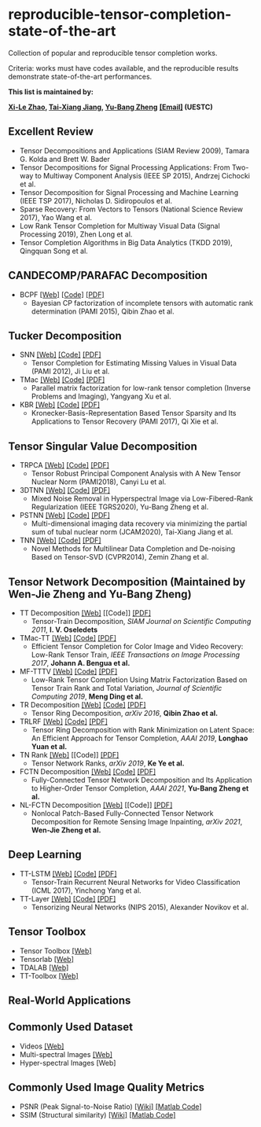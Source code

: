 # reproducible-tensor-completion-state-of-the-art
Collection of popular and reproducible tensor completion works.

Criteria: works must have codes available, and the reproducible results demonstrate state-of-the-art performances.


**This list is maintained by:**

**[Xi-Le Zhao](https://zhaoxile.github.io/),  [Tai-Xiang Jiang](https://taixiangjiang.github.io/),  [Yu-Bang Zheng](https://yubangzheng.github.io/)** **[[Email]](https://zhaoxile.github.io/) (UESTC)**


## Excellent Review
* Tensor Decompositions and Applications (SIAM Review 2009), Tamara G. Kolda and Brett W. Bader  
* Tensor Decompositions for Signal Processing Applications: From Two-way to Multiway Component Analysis (IEEE SP 2015), Andrzej Cichocki et al.
* Tensor Decomposition for Signal Processing and Machine Learning (IEEE TSP 2017), Nicholas D. Sidiropoulos et al.
* Sparse Recovery: From Vectors to Tensors (National Science Review 2017), Yao Wang et al.
* Low Rank Tensor Completion for Multiway Visual Data (Signal Processing 2019), Zhen Long et al.
* Tensor Completion Algorithms in Big Data Analytics (TKDD 2019), Qingquan Song et al.

## CANDECOMP/PARAFAC Decomposition
 * BCPF [[Web]](https://qibinzhao.github.io/) [[Code]](https://github.com/qbzhao/BCPF) [[PDF]](https://arxiv.org/abs/1401.6497)
   * Bayesian CP factorization of incomplete tensors with automatic rank determination (PAMI 2015), Qibin Zhao et al.


## Tucker Decomposition
* SNN [[Web]](https://www.cs.rochester.edu/u/jliu/publications.html) [[Code]](http://peterwonka.net/Publications/code/LRTC_Package_Ji.zip) [[PDF]](https://www.cs.rochester.edu/u/jliu/paper/Ji-ICCV09.pdf)
   * Tensor Completion for Estimating Missing Values in Visual Data (PAMI 2012), Ji Liu et al.
* TMac [[Web]](https://www.math.ucla.edu/~wotaoyin/papers/tmac_tensor_recovery.html) [[Code]](https://www.math.ucla.edu/~wotaoyin/papers/tmac_tensor_recovery.html) [[PDF]](https://www.math.ucla.edu/~wotaoyin/papers/tmac_tensor_recovery.html)
  * Parallel matrix factorization for low-rank tensor completion (Inverse Problems and Imaging), Yangyang Xu et al.
* KBR [[Web]](http://gr.xjtu.edu.cn/web/dymeng/1;jsessionid=F03A6AE30867A1EE7DE9D577DD4E253D) [[Code]](https://github.com/XieQi2015/KBR-TC-and-RPCA) [[PDF]](https://ieeexplore.ieee.org/iel7/34/4359286/08000407.pdf)
   * Kronecker-Basis-Representation Based Tensor Sparsity and Its Applications to Tensor Recovery (PAMI 2017), Qi Xie et al.

  
## Tensor Singular Value Decomposition
* TRPCA [[Web]](https://canyilu.github.io/publications/) [[Code]](https://github.com/canyilu/Tensor-Robust-Principal-Component-Analysis-TRPCA) [[PDF]](https://arxiv.org/abs/1804.03728)
   * Tensor Robust Principal Component Analysis with A New Tensor Nuclear Norm (PAMI2018), Canyi Lu et al.
 * 3DTNN [[Web]](https://zhaoxile.github.io/) [[Code]](https://github.com/zhaoxile/Mixed-Noise-Removal-in-Hyperspectral-Image-via-Low-Fibered-Rank-Regularization) [[PDF]](https://zhaoxile.github.io/paper/2020/Mixed%20Noise%20Removal%20in%20Hyperspectral%20Image%20via%20Low-Fibered-Rank%20Regularization.pdf)
   * Mixed Noise Removal in Hyperspectral Image via Low-Fibered-Rank Regularization (IEEE TGRS2020), Yu-Bang Zheng et al.
* PSTNN [[Web]](https://sites.google.com/view/taixiangjiang/) [[Code]](https://github.com/zhaoxile/Multi-dimensional-imaging-data-recovery-via-minimizing-the-partial-sum-of-tubal-nuclear-norm) [[PDF]](https://zhaoxile.github.io/paper/2019/Multi-dimensional%20imaging%20data%20recovery%20via%20minimizing%20the%20partial%20sum%20of%20tubal%20nuclear%20norm.pdf)
   * Multi-dimensional imaging data recovery via minimizing the partial sum of tubal nuclear norm
 (JCAM2020), Tai-Xiang Jiang et al. 
* TNN [[Web]](http://www.ece.tufts.edu/~shuchin/) [[Code]](http://www.ece.tufts.edu/~shuchin/tensor_completion_and_rpca.zip) [[PDF]](https://www.zpascal.net/cvpr2014/Zhang_Novel_Methods_for_2014_CVPR_paper.pdf)
   * Novel Methods for Multilinear Data Completion and De-noising Based on Tensor-SVD (CVPR2014), Zemin Zhang et al.
   
## Tensor Network Decomposition (Maintained by Wen-Jie Zheng and Yu-Bang Zheng)
* TT Decomposition [[Web]](https://epubs.siam.org/doi/10.1137/090752286) [[Code]] [[PDF]](https://www.researchgate.net/publication/220412263_Tensor-Train_Decomposition)
   * Tensor-Train Decomposition, _SIAM Journal on Scientific Computing 2011_, **I. V. Oseledets**
* TMac-TT [[Web]](https://sites.google.com/site/jbengua/home) [[Code]](https://sites.google.com/site/jbengua/home/projects/efficient-tensor-completion-for-color-image-and-video-recovery-low-rank-tensor-train/TMacTT_Images.zip?attredirects=0&d=1) [[PDF]](https://www.researchgate.net/publication/303821165_Efficient_Tensor_Completion_for_Color_Image_and_Video_Recovery_Low-Rank_Tensor_Train)
   * Efficient Tensor Completion for Color Image and Video Recovery: Low-Rank Tensor Train, _IEEE Transactions on Image Processing 2017_, **Johann A. Bengua et al.**
* MF-TTTV  [[Web]](https://mengding56.github.io/homepage/) [[Code]](https://mengding56.github.io/homepage/) [[PDF]](https://mengding56.github.io/homepage/)
   * Low-Rank Tensor Completion Using Matrix Factorization Based on Tensor Train Rank and Total Variation, _Journal of Scientific Computing 2019_, **Meng Ding et al.** 
* TR Decomposition [[Web]](https://qibinzhao.github.io/) [[Code]](https://qibinzhao.github.io/) [[PDF]](https://arxiv.org/pdf/1606.05535.pdf)
   * Tensor Ring Decomposition, _arXiv 2016_, **Qibin Zhao et al.**
* TRLRF [[Web]](https://qibinzhao.github.io/) [[Code]](https://github.com/yuanlonghao/TRLRF) [[PDF]](https://arxiv.org/abs/1809.02288)
   * Tensor Ring Decomposition with Rank Minimization on Latent Space: An Efficient Approach for Tensor Completion, _AAAI 2019_, **Longhao Yuan et al.**
* TN Rank [[Web]](https://arxiv.org/abs/1801.02662) [[Code]] [[PDF]](https://arxiv.org/pdf/1801.02662.pdf)
   * Tensor Network Ranks, _arXiv 2019_, **Ke Ye et al.**
* FCTN Decomposition [[Web]](https://yubangzheng.github.io/) [[Code]](https://yubangzheng.github.io/) [[PDF]](https://yubangzheng.github.io/papers/AAAI2021_FCTN_Decomposition_ybz.pdf)
   * Fully-Connected Tensor Network Decomposition and Its Application to Higher-Order Tensor Completion, _AAAI 2021_, **Yu-Bang Zheng et al.**
* NL-FCTN Decomposition [[Web]](https://yubangzheng.github.io/) [[Code]] [[PDF]](https://yubangzheng.github.io/papers/NL-FCTN-wjz.pdf)
   * Nonlocal Patch-Based Fully-Connected Tensor Network Decomposition for Remote Sensing Image Inpainting, _arXiv 2021_, **Wen-Jie Zheng et al.**
 



## Deep Learning
 * TT-LSTM [[Web]](https://www.dbs.ifi.lmu.de/~tresp/) [[Code]](https://github.com/Tuyki/TT_RNN) [[PDF]](http://proceedings.mlr.press/v70/yang17e/yang17e.pdf)
   * Tensor-Train Recurrent Neural Networks for Video Classification (ICML 2017), Yinchong Yang et al.
 * TT-Layer [[Web]](https://github.com/Bihaqo) [[Code]](https://github.com/Bihaqo/TensorNet) [[PDF]](https://papers.nips.cc/paper/5787-tensorizing-neural-networks.pdf)
   * Tensorizing Neural Networks (NIPS 2015), Alexander Novikov et al.



   
 ## Tensor Toolbox
 * Tensor Toolbox [[Web]](https://www.sandia.gov/~tgkolda/TensorToolbox/index-2.6.html)
 * Tensorlab [[Web]](https://www.tensorlab.net/) 
 * TDALAB [[Web]](https://github.com/andrewssobral/TDALAB)  
 * TT-Toolbox  [[Web]](https://github.com/oseledets/TT-Toolbox) 
 

## Real-World Applications



## Commonly Used  Dataset
 * Videos [[Web]](http://trace.eas.asu.edu/yuv/) 
 * Multi-spectral Images [[Web]](http://www.cs.columbia.edu/CAVE/databases/multispectral/) 
 * Hyper-spectral Images [Web] 

## Commonly Used Image Quality Metrics
 * PSNR (Peak Signal-to-Noise Ratio) [[Wiki]](https://en.wikipedia.org/wiki/Peak_signal-to-noise_ratio) [[Matlab Code]](https://www.mathworks.com/help/images/ref/psnr.html) 
 * SSIM (Structural similarity) [[Wiki]](https://en.wikipedia.org/wiki/Structural_similarity) [[Matlab Code]](http://www.cns.nyu.edu/~lcv/ssim/ssim_index.m) 




   
